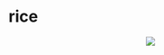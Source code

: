 # rice

<p align="center"> <img src="https://github.com/user-attachments/assets/87549827-809b-4538-bd3e-b952436eaae3"> </p>
